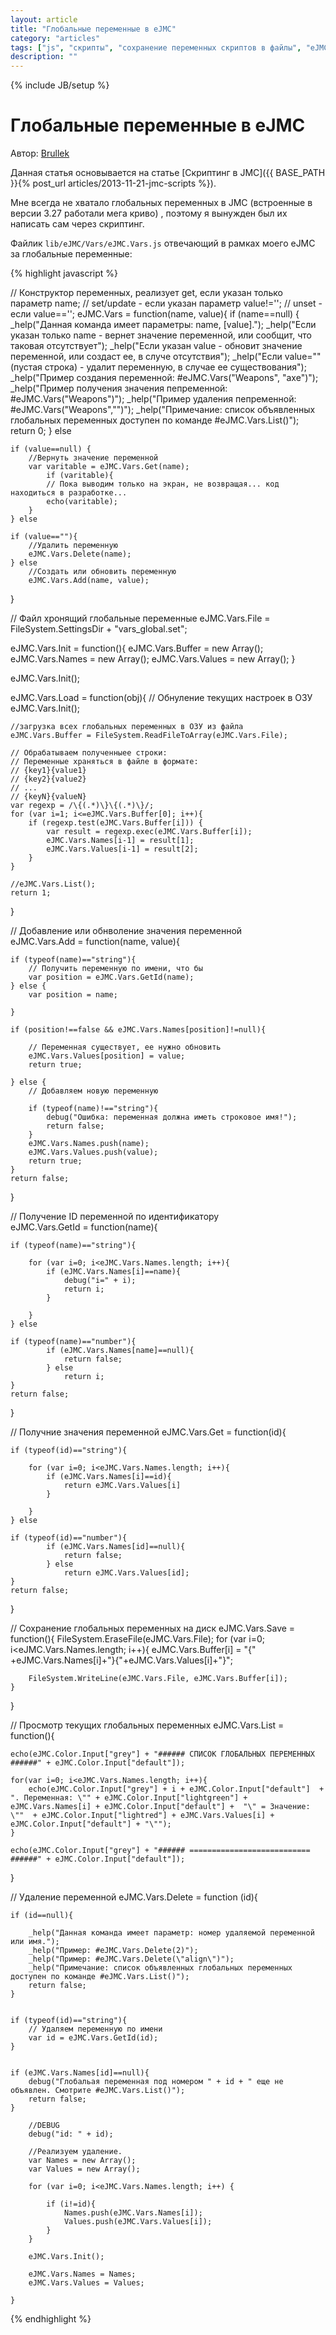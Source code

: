 ```yaml
---
layout: article
title: "Глобальные переменные в eJMC"
category: "articles"
tags: ["js", "скрипты", "сохранение переменных скриптов в файлы", "eJMC"]
description: ""
---
```

{% include JB/setup %}

# Глобальные переменные в eJMC

Автор: [Brullek](https://github.com/brullek)

Данная статья основывается на статье [Скриптинг в JMC]({{ BASE_PATH }}{% post_url articles/2013-11-21-jmc-scripts %}).

Мне всегда не хватало глобальных переменных в JMC (встроенные в версии 3.27 работали мега криво) , поэтому я вынужден был их написать сам через скриптинг.

Файлик `lib/eJMC/Vars/eJMC.Vars.js` отвечающий в рамках моего eJMC за глобальные переменные:

{% highlight javascript %}

// Конструктор переменных, реализует get, если указан только параметр name;
// set/update - если указан параметр value!='';
// unset - если value=='';
eJMC.Vars = function(name, value){
	if (name==null) {
		_help("Данная команда имеет параметры: name, [value].");
		_help("Если указан только name - вернет значение переменной, или сообщит, что таковая отсутствует");
		_help("Если указан value - обновит значение переменной, или создаст ее, в случе отсутствия");
		_help("Если value=\"\" (пустая строка) - удалит переменную, в случае ее существования");
		_help("Пример создания переменной: #eJMC.Vars(\"Weapons\", \"axe\")");
		_help("Пример получения значения пепременной: #eJMC.Vars(\"Weapons\")");
		_help("Пример удаления пепременной: #eJMC.Vars(\"Weapons\",\"\")");
		_help("Примечание: список объявленных глобальных переменных доступен по команде #eJMC.Vars.List()");
		return 0;
	} else 
	
	if (value==null) {
		//Вернуть значение переменной
		var varitable = eJMC.Vars.Get(name);
			if (varitable){
			// Пока выводим только на экран, не возвращая... код находиться в разработке...
			echo(varitable);
		}
	} else
	
	if (value==""){
		//Удалить переменную
		eJMC.Vars.Delete(name);
	} else
		//Создать или обновить переменную
		eJMC.Vars.Add(name, value);
}


// Файл хронящий глобальные переменные
eJMC.Vars.File = FileSystem.SettingsDir  + "vars_global.set";

eJMC.Vars.Init = function(){
	eJMC.Vars.Buffer = new Array();
	eJMC.Vars.Names = new Array();
	eJMC.Vars.Values = new Array();
}

eJMC.Vars.Init();

eJMC.Vars.Load = function(obj){
	// Обнуление текущих настроек в ОЗУ
	eJMC.Vars.Init();
	
	//загрузка всех глобальных переменных в ОЗУ из файла
	eJMC.Vars.Buffer = FileSystem.ReadFileToArray(eJMC.Vars.File);
	
	// Обрабатываем полученныее строки:
	// Переменные храняться в файле в формате:
	// {key1}{value1}
	// {key2}{value2}
	// ...
	// {keyN}{valueN}
	var regexp = /\{(.*)\}\{(.*)\}/;
	for (var i=1; i<=eJMC.Vars.Buffer[0]; i++){
		if (regexp.test(eJMC.Vars.Buffer[i])) {
			var	result = regexp.exec(eJMC.Vars.Buffer[i]);
			eJMC.Vars.Names[i-1] = result[1];
			eJMC.Vars.Values[i-1] = result[2];
		}
	}
	
	//eJMC.Vars.List();
	return 1;
}
	
// Добавление или обнволение значения переменной	
eJMC.Vars.Add = function(name, value){
	
	if (typeof(name)=="string"){	
		// Получить переменную по имени, что бы 
		var position = eJMC.Vars.GetId(name);
	} else {
		var position = name;
		
	}
	
	if (position!==false && eJMC.Vars.Names[position]!=null){
		
		// Переменная существует, ее нужно обновить
		eJMC.Vars.Values[position] = value;
		return true;
		
	} else {
		// Добавляем новую переменную
		
		if (typeof(name)!=="string"){
			debug("Ошибка: переменная должна иметь строковое имя!");
			return false;
		}
		eJMC.Vars.Names.push(name);
		eJMC.Vars.Values.push(value);
		return true;
	}
	return false;
}
	
// Получение ID переменной по идентификатору	
eJMC.Vars.GetId = function(name){

	if (typeof(name)=="string"){

		for (var i=0; i<eJMC.Vars.Names.length; i++){
			if (eJMC.Vars.Names[i]==name){
				debug("i=" + i);
				return i;
			}

		}
	} else 

	if (typeof(name)=="number"){
			if (eJMC.Vars.Names[name]==null){
				return false;
			} else
				return i;
	}
	return false;
}

// Получние значения переменной
eJMC.Vars.Get = function(id){

	if (typeof(id)=="string"){

		for (var i=0; i<eJMC.Vars.Names.length; i++){
			if (eJMC.Vars.Names[i]==id){
				return eJMC.Vars.Values[i]
			}

		}
	} else 

	if (typeof(id)=="number"){
			if (eJMC.Vars.Names[id]==null){
				return false;
			} else
				return eJMC.Vars.Values[id];
	}
	return false;
}


// Сохранение глобальных переменных на диск
eJMC.Vars.Save = function(){
	FileSystem.EraseFile(eJMC.Vars.File);
	for (var i=0; i<eJMC.Vars.Names.length; i++){
		eJMC.Vars.Buffer[i] = "{" +eJMC.Vars.Names[i]+"}{"+eJMC.Vars.Values[i]+"}";

		FileSystem.WriteLine(eJMC.Vars.File, eJMC.Vars.Buffer[i]);
	}
}

// Просмотр текущих глобальных переменных
eJMC.Vars.List = function(){

	echo(eJMC.Color.Input["grey"] + "###### СПИСОК ГЛОБАЛЬНЫХ ПЕРЕМЕННЫХ ######" + eJMC.Color.Input["default"]);
	
	for(var i=0; i<eJMC.Vars.Names.length; i++){
		echo(eJMC.Color.Input["grey"] + i + eJMC.Color.Input["default"]  + ". Переменная: \"" + eJMC.Color.Input["lightgreen"] + eJMC.Vars.Names[i] + eJMC.Color.Input["default"] +  "\" = Значение: \""  + eJMC.Color.Input["lightred"] + eJMC.Vars.Values[i] + eJMC.Color.Input["default"] + "\"");	
	}
	
	echo(eJMC.Color.Input["grey"] + "###### =========================== ######" + eJMC.Color.Input["default"]);
}

// Удаление переменной
eJMC.Vars.Delete = function (id){

	if (id==null){
		
		_help("Данная команда имеет параметр: номер удаляемой переменной или имя.");
		_help("Пример: #eJMC.Vars.Delete(2)");
		_help("Пример: #eJMC.Vars.Delete(\"align\")");
		_help("Примечание: список объявленных глобальных переменных доступен по команде #eJMC.Vars.List()");
		return false;
	}
	
	
	if (typeof(id)=="string"){
		// Удаляем переменную по имени
		var id = eJMC.Vars.GetId(id);
	} 
	
		
	if (eJMC.Vars.Names[id]==null){
		debug("Глобальая переменная под номером " + id + " еще не объявлен. Смотрите #eJMC.Vars.List()");
		return false;
	}	
		
		//DEBUG
		debug("id: " + id);
		
		//Реализуем удаление.
		var Names = new Array();
		var Values = new Array();
		
		for (var i=0; i<eJMC.Vars.Names.length; i++) {
			
			if (i!=id){
				Names.push(eJMC.Vars.Names[i]);
				Values.push(eJMC.Vars.Values[i]);
			}
		}
	
		eJMC.Vars.Init();
		
		eJMC.Vars.Names = Names;
		eJMC.Vars.Values = Values;
			
	}

{% endhighlight %} 

